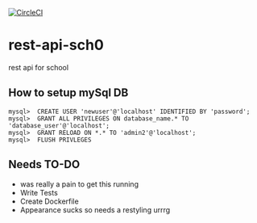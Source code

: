 [![CircleCI](https://circleci.com/gh/lona9a/rest-api-sch0.svg?style=shield)](https://circleci.com/gh/lona9a/rest-api-sch0)

# rest-api-sch0

rest api for school


## How to setup mySql DB
    mysql>  CREATE USER 'newuser'@'localhost' IDENTIFIED BY 'password';
    mysql>  GRANT ALL PRIVILEGES ON database_name.* TO 'database_user'@'localhost';
    mysql>  GRANT RELOAD ON *.* TO 'admin2'@'localhost';
    mysql>  FLUSH PRIVLEGES


## Needs TO-DO
   - was really a pain to  get this running
   - Write Tests
   - Create Dockerfile
   - Appearance sucks so needs a restyling urrrg
